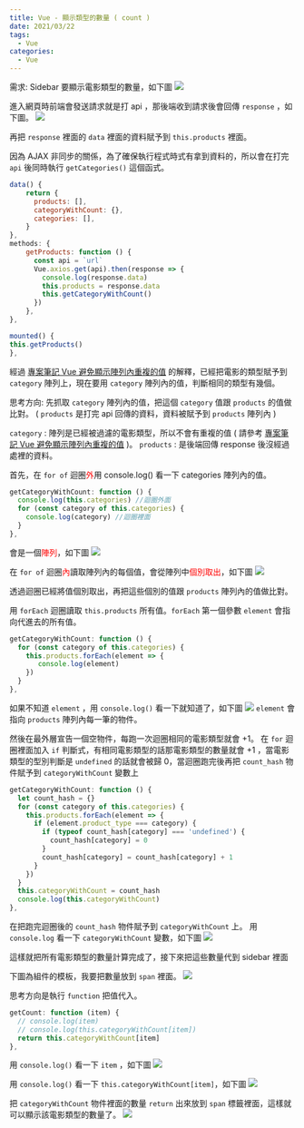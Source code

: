 ```yaml
---
title: Vue - 顯示類型的數量 ( count )
date: 2021/03/22
tags:
  - Vue
categories:
  - Vue
---
```


需求: Sidebar 要顯示電影類型的數量，如下圖
![](https://i.imgur.com/DMbdFHI.png)

<!--more-->

進入網頁時前端會發送請求就是打 api ，那後端收到請求後會回傳 `response` ，如下圖。
![](https://i.imgur.com/nnrCX4J.png)

再把 `response` 裡面的 `data` 裡面的資料賦予到 `this.products` 裡面。

因為 AJAX 非同步的關係，為了確保執行程式時式有拿到資料的，所以會在打完 `api` 後同時執行 `getCategories()` 這個函式。

```javascript
data() {
    return {
      products: [],
      categoryWithCount: {},
      categories: [],
    }
},
methods: {
    getProducts: function () {
      const api = `url`
      Vue.axios.get(api).then(response => {
        console.log(response.data)
        this.products = response.data
        this.getCategoryWithCount()
      })
    },
},

mounted() {
this.getProducts()
},
```

經過 [專案筆記 Vue 避免顯示陣列內重複的值](https://pktseng.github.io/2021/03/21/%E9%81%BF%E5%85%8D%E9%A1%AF%E7%A4%BA%E9%99%A3%E5%88%97%E5%85%A7%E9%87%8D%E8%A4%87%E7%9A%84%E5%80%BC/) 的解釋，已經把電影的類型賦予到 `category` 陣列上，現在要用 `category` 陣列內的值，判斷相同的類型有幾個。

思考方向:
先抓取 `category` 陣列內的值，把這個 `category` 值跟 `products` 的值做比對。
( `products` 是打完 api 回傳的資料，資料被賦予到 `products` 陣列內 )

`category` : 陣列是已經被過濾的電影類型，所以不會有重複的值 ( 請參考 [專案筆記 Vue 避免顯示陣列內重複的值](https://pktseng.github.io/2021/03/21/%E9%81%BF%E5%85%8D%E9%A1%AF%E7%A4%BA%E9%99%A3%E5%88%97%E5%85%A7%E9%87%8D%E8%A4%87%E7%9A%84%E5%80%BC/) )。
`products` : 是後端回傳 response 後沒經過處裡的資料。

首先，在 `for of` 迴圈<font color=#FF0000>外</font>用 console.log() 看一下 categories 陣列內的值。

```javascript
getCategoryWithCount: function () {
  console.log(this.categories) //迴圈外面
  for (const category of this.categories) {
    console.log(category) //迴圈裡面
  }
},
```

會是一個<font color=#FF0000>陣列</font>，如下圖
![](https://i.imgur.com/bCcvRz4.png)

在 `for of` 迴圈<font color=#FF0000>內</font>讀取陣列內的每個值，會從陣列中<font color=#FF0000>個別取出</font>，如下圖
![](https://i.imgur.com/Q3CnBXx.png)

透過迴圈已經將值個別取出，再把這些個別的值跟 `products` 陣列內的值做比對。

用 `forEach` 迴圈讀取 `this.products` 所有值。`forEach` 第一個參數 `element` 會指向代進去的所有值。

```javascript
getCategoryWithCount: function () {
  for (const category of this.categories) {
    this.products.forEach(element => {
       console.log(element)
    })
  }
},
```

如果不知道 `element` ，用 `console.log()` 看一下就知道了，如下圖
![](https://i.imgur.com/ZHEx3Mf.png)
`element` 會指向 `products` 陣列內每一筆的物件。

然後在最外層宣告一個空物件，每跑一次迴圈相同的電影類型就會 +1。
在 `for` 迴圈裡面加入 `if` 判斷式，有相同電影類型的話那電影類型的數量就會 +1 ，當電影類型的型別判斷是 `undefined` 的話就會被歸 0，當迴圈跑完後再把 `count_hash` 物件賦予到 `categoryWithCount` 變數上

```javascript
getCategoryWithCount: function () {
  let count_hash = {}
  for (const category of this.categories) {
    this.products.forEach(element => {
      if (element.product_type === category) {
        if (typeof count_hash[category] === 'undefined') {
          count_hash[category] = 0
        }
        count_hash[category] = count_hash[category] + 1
      }
    })
  }
  this.categoryWithCount = count_hash
  console.log(this.categoryWithCount)
},
```

在把跑完迴圈後的 `count_hash` 物件賦予到 `categoryWithCount` 上。
用 `console.log` 看一下 `categoryWithCount` 變數，如下圖
![](https://i.imgur.com/dt6yy9z.png)

這樣就把所有電影類型的數量計算完成了，接下來把這些數量代到 sidebar 裡面

下圖為組件的模板，我要把數量放到 `span` 裡面。
![](https://i.imgur.com/wKPpueD.png)

思考方向是執行 `function` 把值代入。

```javascript
getCount: function (item) {
  // console.log(item)
  // console.log(this.categoryWithCount[item])
  return this.categoryWithCount[item]
},
```

用 `console.log()` 看一下 `item` ，如下圖
![](https://i.imgur.com/02gaLWh.png)

用 `console.log()` 看一下 `this.categoryWithCount[item]`，如下圖
![](https://i.imgur.com/IBEapga.png)

把 `categoryWithCount` 物件裡面的數量 `return` 出來放到 `span` 標籤裡面，這樣就可以顯示該電影類型的數量了。
![](https://i.imgur.com/VkxeERK.png)
